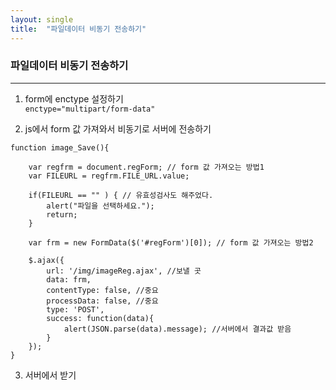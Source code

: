 ```yaml
---
layout: single
title:  "파일데이터 비동기 전송하기"
---
```

### 파일데이터 비동기 전송하기
***

1. form에 enctype 설정하기  
`enctype="multipart/form-data"`

2. js에서 form 값 가져와서 비동기로 서버에 전송하기  
```
function image_Save(){
	
	var regfrm = document.regForm; // form 값 가져오는 방법1
	var FILEURL = regfrm.FILE_URL.value;
	
	if(FILEURL == "" ) { // 유효성검사도 해주었다.
		alert("파일을 선택하세요.");
		return;		
	}
	
	var frm = new FormData($('#regForm')[0]); // form 값 가져오는 방법2
	
    $.ajax({
        url: '/img/imageReg.ajax', //보낼 곳
        data: frm,
        contentType: false, //중요
        processData: false, //중요
        type: 'POST',
        success: function(data){
			alert(JSON.parse(data).message); //서버에서 결과값 받음
        }
	}); 
}
```

3. 서버에서 받기
